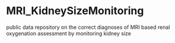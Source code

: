 # MRI_KidneySizeMonitoring
public data repository on the correct diagnoses of MRI based renal oxygenation assessment by monitoring kidney size
